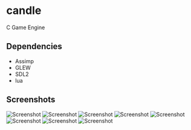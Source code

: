 # candle
C Game Engine

## Dependencies
* Assimp
* GLEW
* SDL2
* lua

## Screenshots
![Screenshot](https://i.imgur.com/E2Qxp4Q.png)
![Screenshot](https://i.imgur.com/X8JEI8x.png)
![Screenshot](https://i.imgur.com/UfvwsHN.png)
![Screenshot](https://i.imgur.com/jF5aFB7.png)
![Screenshot](https://i.imgur.com/OEQ3a6q.png)
![Screenshot](https://i.imgur.com/vcQJOib.png)
![Screenshot](https://i.imgur.com/TphwzIF.png)
![Screenshot](https://i.imgur.com/VFJsegd.png)
